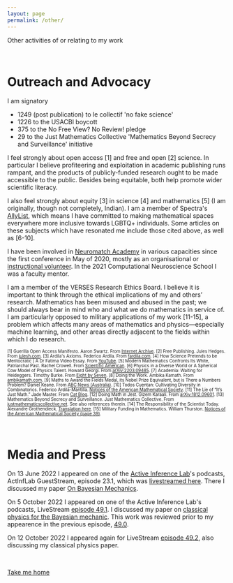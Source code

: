 ```yaml
---
layout: page
permalink: /other/
---
```


Other activities of or relating to my work

&nbsp;

# Outreach and Advocacy

I am signatory
- 1249 (post publication) to le collectif 'no fake science'
- 1226 to the USACBI boycott
- 375 to the No Free View? No Review! pledge
- 29 to the Just Mathematics Collective 'Mathematics Beyond Secrecy and Surveillance' initiative

I feel strongly about open access [1] and free and open [2] science. In particular I believe profiteering and exploitation in academic publishing runs rampant, and the products of publicly-funded research ought to be made accessible to the public. Besides being equitable, both help promote wider scientific literacy.

I also feel strongly about equity [3] in science [4] and mathematics [5] (I am originally, though not completely, Indian). I am a member of Spectra's [AllyList](http://lgbtmath.org/People.html), which means I have committed to making mathematical spaces everywhere more inclusive towards LGBTQ+ individuals. Some articles on these subjects which have resonated me include those cited above, as well as [6-10].

I have been involved in [Neuromatch Academy](https://academy.neuromatch.io) in various capacities since the first conference in May of 2020, mostly as an organisational or [instructional volunteer](https://darsakthi.github.io/teaching/2020-NMA). In the 2021 Computational Neuroscience School I was a faculty mentor.

I am a member of the VERSES Research Ethics Board. I believe it is important to think through the ethical implications of my and others’ research. Mathematics has been misused and abused in the past; we should always bear in mind who and what we do mathematics in service of. I am particularly opposed to military applications of my work [11-15], a problem which affects many areas of mathematics and physics—especially machine learning, and other areas directly adjacent to the fields within which I do research.

<span style="font-size:0.7em;">
  [1] Guerilla Open Access Manifesto. Aaron Swartz. From <a href="https://archive.org/stream/GuerillaOpenAccessManifesto/Goamjuly2008_djvu.txt">Internet Archive</a>.      
  [2] Free Publishing. Jules Hedges. From <a href="https://julesh.com/2021/02/16/free-publishing/">julesh.com</a>.      
  [3] Ardila's Axioms. Federico Ardila. From <a href="http://fardila.com">fardila.com</a>.      
  [4] How Science Pretends to be Meritocratic | A Dr Fatima Video Essay. From <a href="https://www.youtube.com/watch?v=WSP4Y7M0bSo">YouTube</a>.      
  [5] Modern Mathematics Confronts Its White, Patriarchal Past. Rachel Crowell. From <a href="https://www.scientificamerican.com/article/modern-mathematics-confronts-its-white-patriarchal-past/">Scientific American</a>.      
  [6] Physics in a Diverse World or A Spherical Cow Model of Physics Talent. Howard Georgi. From <a href="https://arxiv.org/abs/2203.09485">arXiv:2203.09485</a>.      
  [7] Academia: Waiting for Heideggers. Timothy Burke. From <a href="https://timothyburke.substack.com/p/academia-waiting-for-heideggers">Eight by Seven</a>.      
  [8] Doing the Work. Ambika Kamath. From <a href="https://ambikamath.com/2020/02/23/doing-the-work/">ambikamath.com</a>.      
  [9] Maths to Award the Fields Medal, its Nobel Prize Equivalent, but is There a Numbers Problem? Daniel Keane. From <a href="https://www.abc.net.au/news/2022-06-28/fields-medal-female-inclusion-a-challenge-in-maths-award/101161564">ABC News (Australia)</a>.      
  [10] Todos Cuentan: Cultivating Diversity in Combinatorics. Federico Ardila-Mantilla. <a href="https://www.ams.org/publications/journals/notices/201610/rnoti-p1164.pdf">Notices of the American Mathematical Society</a>.        
  [11] The Lie of “It’s Just Math.” Jade Master. From <a href="https://jadeedenstarmaster.wordpress.com/2020/12/11/the-lie-of-its-just-math/">Cat Blog</a>.        
  [12] Doing Math in Jest. Gizem Karaali. From <a href="https://arxiv.org/abs/1812.09601">arXiv:1812.09601</a>.        
  [13] Mathematics Beyond Secrecy and Surveillance. Just Mathematics Collective. From <a href="https://www.justmathematicscollective.net/nsa_statement.html">justmathematicscollective.net</a>. See also references therein.        
  [14] The Responsibility of the Scientist Today. Alexandre Grothendieck. <a href="http://matematicas.unex.es/~navarro/res/scientist.pdf">Translation here</a>.           
  [15] Military Funding in Mathematics. William Thurston. <a href="https://www.ams.org/journals/notices/198701/198701FullIssue.pdf">Notices of the American Mathematical Society (page 39)</a>.
</span>

&nbsp;

# Media and Press

On 13 June 2022 I appeared on one of the [Active Inference Lab](https://www.activeinference.org/home)'s podcasts, ActInfLab GuestStream, episode 23.1, which was [livestreamed here](https://youtu.be/igY9iyowesc). There I discussed my paper [On Bayesian Mechanics](https://arxiv.org/abs/2205.11543).

On 5 October 2022 I appeared on one of the Active Inference Lab's podcasts, LiveStream [episode 49.1](https://www.youtube.com/watch?v=dAtC-Enmc8M). I discussed my paper on [classical physics for the Bayesian mechanic](https://arxiv.org/abs/2206.12996). This work was reviewed prior to my appearence in the previous episode, [49.0](https://www.youtube.com/watch?v=OtX2Fpzn7KA).

On 12 October 2022 I appeared again for LiveStream [episode 49.2](https://www.youtube.com/watch?v=2SuBJBEg9LI), also discussing my classical physics paper.

&nbsp;

[Take me home](https://darsakthi.github.io)
